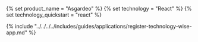 {% set product_name = "Asgardeo" %}
{% set technology = "React" %}
{% set technology_quickstart = "react" %}

{% include "../../../../includes/guides/applications/register-technology-wise-app.md" %}
